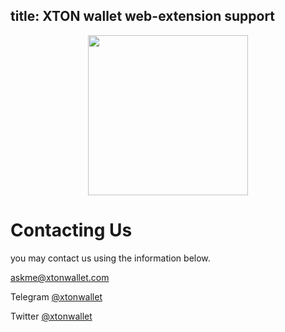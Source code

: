 title: XTON wallet web-extension support
---

<img style="width: 256px; margin-left: auto; margin-right: auto; text-align: center; display: block;" src="/images/big_logo.png" />

# Contacting Us
you may contact us using the information below.

askme@xtonwallet.com

Telegram [@xtonwallet](https://t.me/xtonwallet)

Twitter [@xtonwallet](https://twitter.com/xtonwallet)